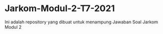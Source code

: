# Jarkom-Modul-2-T7-2021
Ini adalah repository yang dibuat untuk menampung Jawaban Soal Jarkom Modul 2
